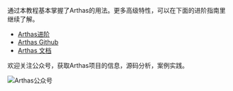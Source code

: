 
通过本教程基本掌握了Arthas的用法。更多高级特性，可以在下面的进阶指南里继续了解。

* [Arthas进阶](https://alibaba.github.io/arthas/arthas-tutorials?language=cn&id=arthas-advanced)
* [Arthas Github](https://github.com/alibaba/arthas)
* [Arthas 文档](https://alibaba.github.io/arthas/)

欢迎关注公众号，获取Arthas项目的信息，源码分析，案例实践。

![Arthas公众号](/arthas/scenarios/arthas-basics-cn/assets/qrcode_gongzhonghao.jpg)
